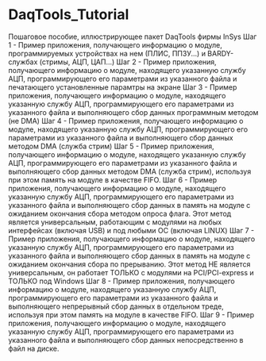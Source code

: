 # DaqTools_Tutorial
Пошаговое пособие, иллюстрирующее пакет DaqTools фирмы InSys
Шаг 1 - Пример приложения, получающего информацию о модуле, программируемых устройствах на нем (ПЛИС, ППЗУ...)
        и BARDY-службах (стримы, АЦП, ЦАП...)
Шаг 2 - Пример приложения, получающего информацию о модуле, находящего указанную службу АЦП, 
        программирующего его параметрами из указанного файла и печатающего установленные парамтры на экране
Шаг 3 - Пример приложения, получающего информацию о модуле, находящего указанную службу АЦП, 
        программирующего его параметрами из указанного файла и выполняющего сбор данных программным методом (не DMA)
Шаг 4 - Пример приложения, получающего информацию о модуле, находящего указанную службу АЦП, 
        программирующего его параметрами из указанного файла и выполняющего сбор данных методом DMA (служба стрим)
Шаг 5 - Пример приложения, получающего информацию о модуле, находящего указанную службу АЦП, 
        программирующего его параметрами из указанного файла и выполняющего сбор данных методом DMA (служба стрим),
        используя при этом память на модуле в качестве FIFO.
Шаг 6 - Пример приложения, получающего информацию о модуле, находящего указанную службу АЦП, 
        программирующего его параметрами из указанного файла и выполняющего сбор данных  в память на модуле
        с ожиданием окончания сбора методом опроса флага.
        Этот метод является универсальным, 
        работающим с модулями на любых интерфейсах (включая USB) и под любыми ОС (включая LINUX)
Шаг 7 - Пример приложения, получающего информацию о модуле, находящего указанную службу АЦП, 
        программирующего его параметрами из указанного файла и выполняющего сбор данных  в память на модуле
        с ожиданием окончания сбора по прерыванию.
        Этот метод НЕ является универсальным, 
        он работает ТОЛЬКО с модулями на PCI/PCI-express и ТОЛЬКО под Windows
Шаг 8 - Пример приложения, получающего информацию о модуле, находящего указанную службу АЦП, 
        программирующего его параметрами из указанного файла и выполняющего непрерывный сбор данных в отдельном треде,
        используя при этом память на модуле в качестве FIFO.
Шаг 9 - Пример приложения, получающего информацию о модуле, находящего указанную службу АЦП, 
        программирующего его параметрами из указанного файла и выполняющего сбор данных непосредственно в файл на диске.

